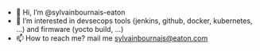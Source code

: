 - 👋 Hi, I’m @sylvainbournais-eaton
- 👀 I’m interested in devsecops tools (jenkins, github, docker, kubernetes, ...) and firmware (yocto build, ...)
- 📫 How to reach me? mail me sylvainbournais@eaton.com

<!---
sylvainbournais-eaton/sylvainbournais-eaton is a ✨ special ✨ repository because its `README.md` (this file) appears on your GitHub profile.
You can click the Preview link to take a look at your changes.
--->
